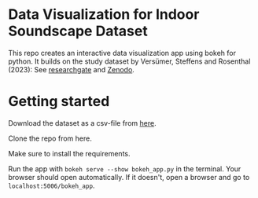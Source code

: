 # Data Visualization for Indoor Soundscape Dataset

This repo creates an interactive data visualization app using bokeh for python. It builds on the study dataset by Versümer, Steffens and Rosenthal (2023): See [researchgate](https://www.researchgate.net/publication/369062819_Extensive_crowdsourced_dataset_of_in-situ_evaluated_binaural_soundscapes_of_private_dwellings_containing_subjective_sound-related_and_situational_ratings_along_with_person_factors_to_study_time-varyin) and [Zenodo](10.5281/zenodo.7858848).

# Getting started

Download the dataset as a csv-file from [here](https://zenodo.org/record/7858848/files/02%20Dataset.csv). 

Clone the repo from here.

Make sure to install the requirements.

Run the app with `bokeh serve --show bokeh_app.py` in the terminal.
Your browser should open automatically. If it doesn't, open a browser and go to `localhost:5006/bokeh_app`.